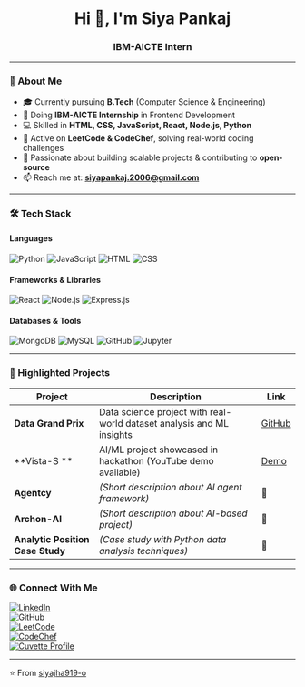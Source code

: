 <h1 align="center">Hi 👋, I'm Siya Pankaj </h1>
<h3 align="center">IBM-AICTE Intern</h3>

---

### 🚀 About Me
- 🎓 Currently pursuing **B.Tech** (Computer Science & Engineering)  
- 🌱 Doing **IBM-AICTE Internship** in Frontend Development  
- 💻 Skilled in **HTML, CSS, JavaScript, React, Node.js, Python**  
- 🧩 Active on **LeetCode & CodeChef**, solving real-world coding challenges  
- 🎯 Passionate about building scalable projects & contributing to **open-source**  
- 📫 Reach me at: **siyapankaj.2006@gmail.com**  

---

### 🛠 Tech Stack
#### Languages
![Python](https://img.shields.io/badge/Python-3776AB?style=for-the-badge&logo=python&logoColor=white)
![JavaScript](https://img.shields.io/badge/JavaScript-F7DF1E?style=for-the-badge&logo=javascript&logoColor=black)
![HTML](https://img.shields.io/badge/HTML-E34F26?style=for-the-badge&logo=html5&logoColor=white)
![CSS](https://img.shields.io/badge/CSS-1572B6?style=for-the-badge&logo=css3&logoColor=white)

#### Frameworks & Libraries
![React](https://img.shields.io/badge/React-20232A?style=for-the-badge&logo=react&logoColor=61DAFB)
![Node.js](https://img.shields.io/badge/Node.js-43853D?style=for-the-badge&logo=node-dot-js&logoColor=white)
![Express.js](https://img.shields.io/badge/Express.js-404D59?style=for-the-badge)

#### Databases & Tools
![MongoDB](https://img.shields.io/badge/MongoDB-4EA94B?style=for-the-badge&logo=mongodb&logoColor=white)
![MySQL](https://img.shields.io/badge/MySQL-005C84?style=for-the-badge&logo=mysql&logoColor=white)
![GitHub](https://img.shields.io/badge/GitHub-000000?style=for-the-badge&logo=github&logoColor=white)
![Jupyter](https://img.shields.io/badge/Jupyter-F37626?style=for-the-badge&logo=jupyter&logoColor=white)

---

### 📌 Highlighted Projects
| Project | Description | Link |
|---------|-------------|------|
| **Data Grand Prix** | Data science project with real-world dataset analysis and ML insights | [GitHub](https://github.com/siyajha919-o/data_grand_prix) |
| **Vista-S ** | AI/ML project showcased in hackathon (YouTube demo available) | [Demo](https://youtu.be/Y5rwQC3EzMU) |
| **Agentcy** | *(Short description about AI agent framework)* | 🚀 |
| **Archon-AI** | *(Short description about AI-based project)* | 🚀 |
| **Analytic Position Case Study** | *(Case study with Python data analysis techniques)* | 🚀 |

---

### 🌐 Connect With Me
[![LinkedIn](https://img.shields.io/badge/LinkedIn-0077B5?style=for-the-badge&logo=linkedin&logoColor=white)](https://www.linkedin.com/in/siya-pankaj-b1ba41305/)  
[![GitHub](https://img.shields.io/badge/GitHub-000000?style=for-the-badge&logo=github&logoColor=white)](https://github.com/siyajha919-o)  
[![LeetCode](https://img.shields.io/badge/LeetCode-FFA116?style=for-the-badge&logo=leetcode&logoColor=black)](https://leetcode.com/u/8uFJqlq2R7/)  
[![CodeChef](https://img.shields.io/badge/CodeChef-5B4638?style=for-the-badge&logo=codechef&logoColor=white)](https://www.codechef.com/dashboard)  
[![Cuvette Profile](https://img.shields.io/badge/Cuvette-1E1E1E?style=for-the-badge)](https://cuvette.tech/app/student/profile/673334b2d5aa1bdc1113cfa8)  

---

⭐ From [siyajha919-o](https://github.com/siyajha919-o)
